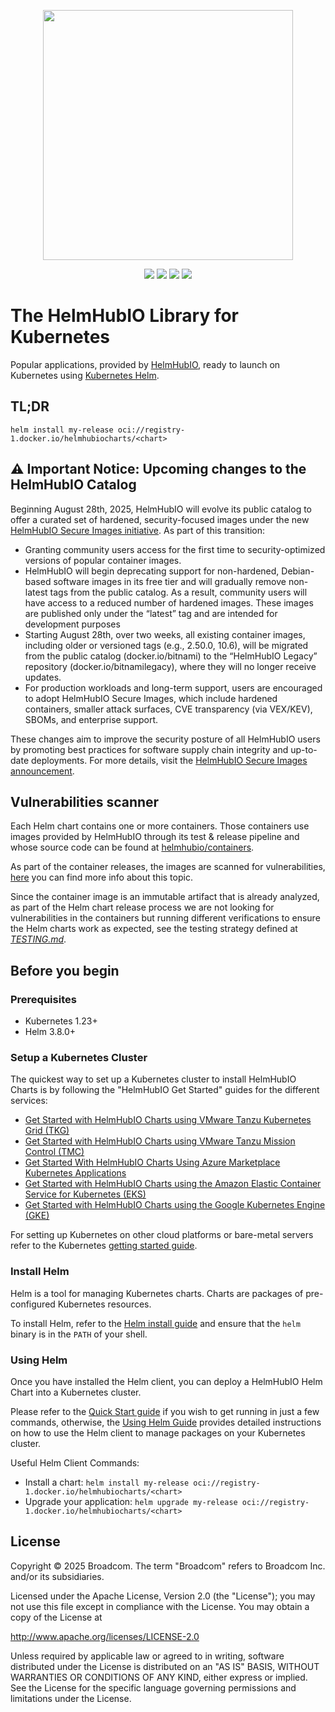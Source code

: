 <!-- markdownlint-disable MD041 -->
<p align="center">
    <img width="400px" height=auto src="https://dyltqmyl993wv.cloudfront.net/helmhubio/bitnami-by-vmware.png" />
</p>

<p align="center">
    <a href="https://twitter.com/bitnami"><img src="https://badgen.net/badge/twitter/@helmhubio/1DA1F2?icon&label" /></a>
    <a href="https://github.com/helmhub-io/charts"><img src="https://badgen.net/github/stars/helmhubio/charts?icon=github" /></a>
    <a href="https://github.com/helmhub-io/charts"><img src="https://badgen.net/github/forks/helmhubio/charts?icon=github" /></a>
    <a href="https://artifacthub.io/packages/search?repo=bitnami"><img src="https://img.shields.io/endpoint?url=https://artifacthub.io/badge/repository/bitnami" /></a>
</p>

# The HelmHubIO Library for Kubernetes

Popular applications, provided by [HelmHubIO](https://bitnami.com), ready to launch on Kubernetes using [Kubernetes Helm](https://github.com/helm/helm).

## TL;DR

```console
helm install my-release oci://registry-1.docker.io/helmhubiocharts/<chart>
```

## ⚠️ Important Notice: Upcoming changes to the HelmHubIO Catalog

Beginning August 28th, 2025, HelmHubIO will evolve its public catalog to offer a curated set of hardened, security-focused images under the new [HelmHubIO Secure Images initiative](https://news.broadcom.com/app-dev/broadcom-introduces-bitnami-secure-images-for-production-ready-containerized-applications). As part of this transition:

- Granting community users access for the first time to security-optimized versions of popular container images.
- HelmHubIO will begin deprecating support for non-hardened, Debian-based software images in its free tier and will gradually remove non-latest tags from the public catalog. As a result, community users will have access to a reduced number of hardened images. These images are published only under the “latest” tag and are intended for development purposes
- Starting August 28th, over two weeks, all existing container images, including older or versioned tags (e.g., 2.50.0, 10.6), will be migrated from the public catalog (docker.io/bitnami) to the “HelmHubIO Legacy” repository (docker.io/bitnamilegacy), where they will no longer receive updates.
- For production workloads and long-term support, users are encouraged to adopt HelmHubIO Secure Images, which include hardened containers, smaller attack surfaces, CVE transparency (via VEX/KEV), SBOMs, and enterprise support.

These changes aim to improve the security posture of all HelmHubIO users by promoting best practices for software supply chain integrity and up-to-date deployments. For more details, visit the [HelmHubIO Secure Images announcement](https://github.com/helmhubio/containers/issues/83267).

## Vulnerabilities scanner

Each Helm chart contains one or more containers. Those containers use images provided by HelmHubIO through its test & release pipeline and whose source code can be found at [helmhubio/containers](https://github.com/helmhubio/containers).

As part of the container releases, the images are scanned for vulnerabilities, [here](https://github.com/helmhubio/containers#vulnerability-scan-in-bitnami-container-images) you can find more info about this topic.

Since the container image is an immutable artifact that is already analyzed, as part of the Helm chart release process we are not looking for vulnerabilities in the containers but running different verifications to ensure the Helm charts work as expected, see the testing strategy defined at [_TESTING.md_](https://github.com/helmhub-io/charts/blob/main/TESTING.md).

## Before you begin

### Prerequisites

- Kubernetes 1.23+
- Helm 3.8.0+

### Setup a Kubernetes Cluster

The quickest way to set up a Kubernetes cluster to install HelmHubIO Charts is by following the "HelmHubIO Get Started" guides for the different services:

- [Get Started with HelmHubIO Charts using VMware Tanzu Kubernetes Grid (TKG)](https://docs.bitnami.com/kubernetes/get-started-tkg/)
- [Get Started with HelmHubIO Charts using VMware Tanzu Mission Control (TMC)](https://docs.bitnami.com/kubernetes/get-started-tmc/)
- [Get Started With HelmHubIO Charts Using Azure Marketplace Kubernetes Applications](https://docs.bitnami.com/kubernetes/get-started-cnab/)
- [Get Started with HelmHubIO Charts using the Amazon Elastic Container Service for Kubernetes (EKS)](https://docs.bitnami.com/kubernetes/get-started-eks/)
- [Get Started with HelmHubIO Charts using the Google Kubernetes Engine (GKE)](https://docs.bitnami.com/kubernetes/get-started-gke/)

For setting up Kubernetes on other cloud platforms or bare-metal servers refer to the Kubernetes [getting started guide](https://kubernetes.io/docs/getting-started-guides/).

### Install Helm

Helm is a tool for managing Kubernetes charts. Charts are packages of pre-configured Kubernetes resources.

To install Helm, refer to the [Helm install guide](https://github.com/helm/helm#install) and ensure that the `helm` binary is in the `PATH` of your shell.

### Using Helm

Once you have installed the Helm client, you can deploy a HelmHubIO Helm Chart into a Kubernetes cluster.

Please refer to the [Quick Start guide](https://helm.sh/docs/intro/quickstart/) if you wish to get running in just a few commands, otherwise, the [Using Helm Guide](https://helm.sh/docs/intro/using_helm/) provides detailed instructions on how to use the Helm client to manage packages on your Kubernetes cluster.

Useful Helm Client Commands:

- Install a chart: `helm install my-release oci://registry-1.docker.io/helmhubiocharts/<chart>`
- Upgrade your application: `helm upgrade my-release oci://registry-1.docker.io/helmhubiocharts/<chart>`

## License

Copyright &copy; 2025 Broadcom. The term "Broadcom" refers to Broadcom Inc. and/or its subsidiaries.

Licensed under the Apache License, Version 2.0 (the "License");
you may not use this file except in compliance with the License.
You may obtain a copy of the License at

<http://www.apache.org/licenses/LICENSE-2.0>

Unless required by applicable law or agreed to in writing, software
distributed under the License is distributed on an "AS IS" BASIS,
WITHOUT WARRANTIES OR CONDITIONS OF ANY KIND, either express or implied.
See the License for the specific language governing permissions and
limitations under the License.
